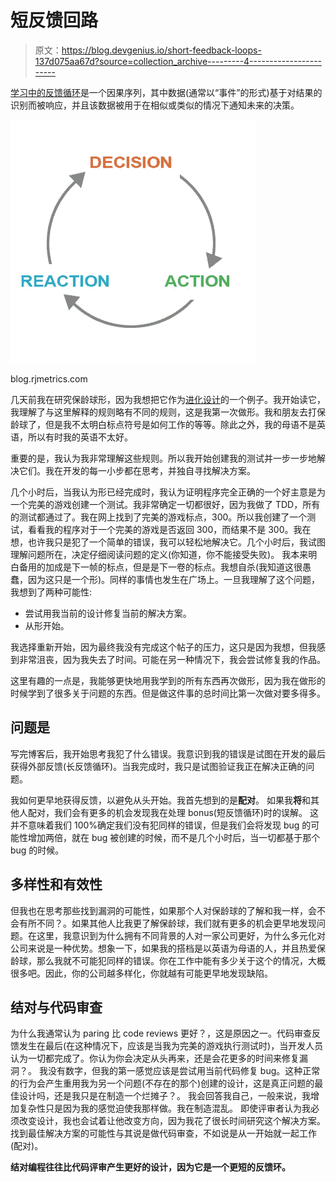# 短反馈回路

> 原文：<https://blog.devgenius.io/short-feedback-loops-137d075aa67d?source=collection_archive---------4----------------------->

[学习中的反馈循环](https://www.teachthought.com/learning/what-is-a-feedback-loop-for-learning/)是一个因果序列，其中数据(通常以“事件”的形式)基于对结果的识别而被响应，并且该数据被用于在相似或类似的情况下通知未来的决策。

![](img/9640a8a999df920e9b02d12b45d20e83.png)

blog.rjmetrics.com

几天前我在研究保龄球形，因为我想把它作为[进化设计](https://medium.com/dev-genius/evolutionary-design-an-example-d9889a262e3d?sk=8cfb8b20335ca39f6f0ce84b8cbc73e6)的一个例子。我开始读它，我理解了与这里解释的规则略有不同的规则，这是我第一次做形。我和朋友去打保龄球了，但是我不太明白标点符号是如何工作的等等。除此之外，我的母语不是英语，所以有时我的英语不太好。

重要的是，我认为我非常理解这些规则。所以我开始创建我的测试并一步一步地解决它们。我在开发的每一小步都在思考，并独自寻找解决方案。

几个小时后，当我认为形已经完成时，我认为证明程序完全正确的一个好主意是为一个完美的游戏创建一个测试。我非常确定一切都很好，因为我做了 TDD，所有的测试都通过了。我在网上找到了完美的游戏标点，300。所以我创建了一个测试，看看我的程序对于一个完美的游戏是否返回 300，而结果不是 300。我在想，也许我只是犯了一个简单的错误，我可以轻松地解决它。几个小时后，我试图理解问题所在，决定仔细阅读问题的定义(你知道，你不能接受失败)。
我本来明白备用的加成是下一帧的标点，但是是下一卷的标点。我想自杀(我知道这很愚蠢，因为这只是一个形)。同样的事情也发生在广场上。一旦我理解了这个问题，我想到了两种可能性:

*   尝试用我当前的设计修复当前的解决方案。
*   从形开始。

我选择重新开始，因为最终我没有完成这个帖子的压力，这只是因为我想，但我感到非常沮丧，因为我失去了时间。可能在另一种情况下，我会尝试修复我的作品。

这里有趣的一点是，我能够更快地用我学到的所有东西再次做形，因为我在做形的时候学到了很多关于问题的东西。但是做这件事的总时间比第一次做对要多得多。

## 问题是

写完博客后，我开始思考我犯了什么错误。我意识到我的错误是试图在开发的最后获得外部反馈(长反馈循环)。当我完成时，我只是试图验证我正在解决正确的问题。

我如何更早地获得反馈，以避免从头开始。我首先想到的是**配对**。
如果我**将**和其他人配对，我们会有更多的机会发现我在处理 bonus(短反馈循环)时的误解。
这并不意味着我们 100%确定我们没有犯同样的错误，但是我们会将发现 bug 的可能性增加两倍，就在 bug 被创建的时候，而不是几个小时后，当一切都基于那个 bug 的时候。

## 多样性和有效性

但我也在思考那些找到漏洞的可能性，如果那个人对保龄球的了解和我一样，会不会有所不同？。如果其他人比我更了解保龄球，我们就有更多的机会更早地发现问题。在这里，我意识到为什么拥有不同背景的人对一家公司更好，为什么多元化对公司来说是一种优势。想象一下，如果我的搭档是以英语为母语的人，并且热爱保龄球，那么我就不可能犯同样的错误。你在工作中能有多少关于这个的情况，大概很多吧。因此，你的公司越多样化，你就越有可能更早地发现缺陷。

## 结对与代码审查

为什么我通常认为 paring 比 code reviews 更好？，这是原因之一。代码审查反馈发生在最后(在这种情况下，应该是当我为完美的游戏执行测试时)，当开发人员认为一切都完成了。你认为你会决定从头再来，还是会花更多的时间来修复漏洞？。
我没有数字，但我的第一感觉应该是尝试用当前代码修复 bug。这种正常的行为会产生重用我为另一个问题(不存在的那个)创建的设计，这是真正问题的最佳设计吗，还是我只是在制造一个烂摊子？。
我会回答我自己，一般来说，我增加复杂性只是因为我的感觉迫使我那样做。我在制造混乱。
即使评审者认为我必须改变设计，我也会试着让他改变方向，因为我花了很长时间研究这个解决方案。找到最佳解决方案的可能性与其说是做代码审查，不如说是从一开始就一起工作(配对)。

**结对编程往往比代码评审产生更好的设计，因为它是一个更短的反馈环。**